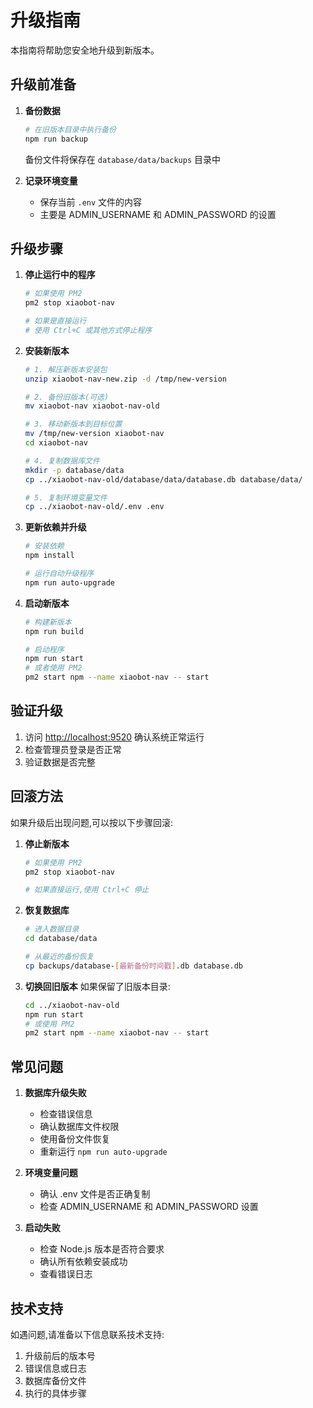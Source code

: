 # 升级指南

本指南将帮助您安全地升级到新版本。

## 升级前准备

1. **备份数据**
   ```bash
   # 在旧版本目录中执行备份
   npm run backup
   ```
   备份文件将保存在 `database/data/backups` 目录中

2. **记录环境变量**
   - 保存当前 `.env` 文件的内容
   - 主要是 ADMIN_USERNAME 和 ADMIN_PASSWORD 的设置

## 升级步骤

1. **停止运行中的程序**
   ```bash
   # 如果使用 PM2
   pm2 stop xiaobot-nav
   
   # 如果是直接运行
   # 使用 Ctrl+C 或其他方式停止程序
   ```

2. **安装新版本**
   ```bash
   # 1. 解压新版本安装包
   unzip xiaobot-nav-new.zip -d /tmp/new-version
   
   # 2. 备份旧版本(可选)
   mv xiaobot-nav xiaobot-nav-old
   
   # 3. 移动新版本到目标位置
   mv /tmp/new-version xiaobot-nav
   cd xiaobot-nav
   
   # 4. 复制数据库文件
   mkdir -p database/data
   cp ../xiaobot-nav-old/database/data/database.db database/data/
   
   # 5. 复制环境变量文件
   cp ../xiaobot-nav-old/.env .env
   ```

3. **更新依赖并升级**
   ```bash
   # 安装依赖
   npm install
   
   # 运行自动升级程序
   npm run auto-upgrade
   ```

4. **启动新版本**
   ```bash
   # 构建新版本
   npm run build
   
   # 启动程序
   npm run start
   # 或者使用 PM2
   pm2 start npm --name xiaobot-nav -- start
   ```

## 验证升级

1. 访问 [http://localhost:9520](http://localhost:9520) 确认系统正常运行
2. 检查管理员登录是否正常
3. 验证数据是否完整

## 回滚方法

如果升级后出现问题,可以按以下步骤回滚:

1. **停止新版本**
   ```bash
   # 如果使用 PM2
   pm2 stop xiaobot-nav
   
   # 如果直接运行,使用 Ctrl+C 停止
   ```

2. **恢复数据库**
   ```bash
   # 进入数据目录
   cd database/data
   
   # 从最近的备份恢复
   cp backups/database-[最新备份时间戳].db database.db
   ```

3. **切换回旧版本**
   如果保留了旧版本目录:
   ```bash
   cd ../xiaobot-nav-old
   npm run start
   # 或使用 PM2
   pm2 start npm --name xiaobot-nav -- start
   ```

## 常见问题

1. **数据库升级失败**
   - 检查错误信息
   - 确认数据库文件权限
   - 使用备份文件恢复
   - 重新运行 `npm run auto-upgrade`

2. **环境变量问题**
   - 确认 .env 文件是否正确复制
   - 检查 ADMIN_USERNAME 和 ADMIN_PASSWORD 设置

3. **启动失败**
   - 检查 Node.js 版本是否符合要求
   - 确认所有依赖安装成功
   - 查看错误日志

## 技术支持

如遇问题,请准备以下信息联系技术支持:
1. 升级前后的版本号
2. 错误信息或日志
3. 数据库备份文件
4. 执行的具体步骤 